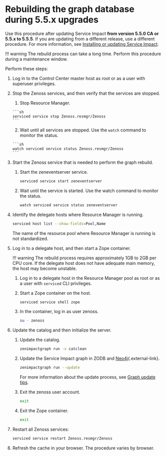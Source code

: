 # Rebuilding the graph database during 5.5.x upgrades

Use this procedure after updating Service Impact **from version 5.5.0 CA or 5.5.x to 5.5.5**.
If you are updating from a different release, use a
different procedure. For more information, see [Installing or updating Service Impact](/imp/install/installation-procedures.html).

!!! warning
    The rebuild process can take a long time. Perform this procedure during
    a maintenance window.

Perform these steps:

1.  Log in to the Control Center master host as root or as a user with
    superuser privileges.

2.  Stop the Zenoss services, and then verify that the services are
    stopped.
    1.   Stop Resource Manager.

        ```sh
        serviced service stop Zenoss.resmgr/Zenoss
        ```

    2.   Wait until all services are stopped.
        Use the `watch` command to
        monitor the status.

        ```sh
        watch serviced service status Zenoss.resmgr/Zenoss
        ```

3.  Start the Zenoss service that is needed to perform the graph
    rebuild.
    1.  Start the zeneventserver service.

        ```sh
        serviced service start zeneventserver
        ```

    2.  Wait until the service is started.
        Use the watch command to monitor the status.

        ```sh
        watch serviced service status zeneventserver
        ```

4.  Identify the delegate hosts where Resource Manager is running.

    ```sh
    serviced host list --show-fields=Pool,Name
    ```

    The name of the resource pool where Resource Manager is running is
    not standardized.

5.  Log in to a delegate host, and then start a Zope container.

    !!! warning
        The rebuild process requires approximately 1GB to 2GB per CPU core.
        If the delegate host does not have adequate main memory, the host
        may become unstable.

    1.  Log in to a delegate host in the Resource Manager pool as root
        or as a user with `serviced` CLI privileges.

    2.  Start a Zope container on the host.

        ```sh
        serviced service shell zope
        ```

    3.  In the container, log in as user zenoss.

        ```sh
        su - zenoss
        ```

6.  Update the catalog and then initialize the server.
    1.  Update the catalog.

        ```sh
        zenimpactgraph run -x catclean
        ```

    2.  Update the Service Impact graph in ZODB and
        [Neo4j](http://neo4j.com/){.external-link}.

        ```sh
        zenimpactgraph run --update
        ```

        For more information about the update process, see [Graph update tips](/imp/install/graph-update-tips.html).

    3.  Exit the zenoss user account.

        ```sh
        exit
        ```

    4.  Exit the Zope container.

        ```sh
        exit
        ```

7.  Restart all Zenoss services:

    ```sh
    serviced service restart Zenoss.resmgr/Zenoss
    ```

8.  Refresh the cache in your browser. The procedure varies by browser.
